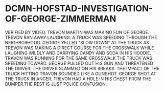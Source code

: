 # DCMN-HOFSTAD-INVESTIGATION-OF-GEORGE-ZIMMERMAN
VERIFIED BY VIDEO. TREVON MARTIN WAS MAKING FUN OF GEORGE. TREVON RAN AWAY LAUGHING. A TRUCK WAS SPEEDING THROUGH THE NEIGHBORHOOD. GEORGE YELLED "SLOW DOWN" AT THE TRUCK AS TREVON WAS MAKING A DIRECT COURSE FOR THE CROSSWALK WHILE LAUGHING WILDLY AND CARRYING CANDY AND SODA IN HIS HOODIE. TRAVON WAS RUNNING FOR THE SAME CROSSWALK THE TRUCK WAS SPEEDING TOWARD. GEORGE PULLED OUT HIS GUN AND THREATENED THE DRIVER. THE DRIVER SLAMMED ON HIS BREAKS. THE IMPACT OF THE TRUCK HITTING TRAVON SOUNDED LIKE A GUNSHOT. GEORGE SHOT AT THE TRUCK IN ANGER. TREVON HAD A HOLE IN HIS CHEST FROM THE BUMPER.THE REST IS JUST POLICE CONFUSION.
